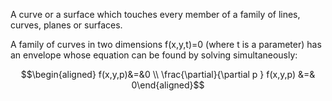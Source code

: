 A curve or a surface which touches every member of a family of lines,
curves, planes or surfaces.

A family of curves in two dimensions f(x,y,t)=0 (where t is a parameter)
has an envelope whose equation can be found by solving simultaneously:

$$\begin{aligned}
  f(x,y,p)&=&0 \\
  \frac{\partial}{\partial p } f(x,y,p) &=& 0\end{aligned}$$
